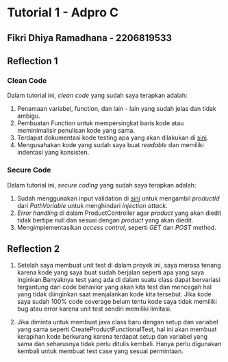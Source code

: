 # Tutorial 1 - Adpro C
## Fikri Dhiya Ramadhana - 2206819533

## Reflection 1
### Clean Code
Dalam tutorial ini, *clean code* yang sudah saya terapkan adalah: 
1. Penamaan variabel, function, dan lain - lain yang sudah jelas dan tidak ambigu.
2. Pembuatan Function untuk mempersingkat baris kode atau meminimalisir penulisan kode yang sama. 
3. Terdapat dokumentasi kode testing apa yang akan dilakukan di [sini](src/test/java/id/ac/ui/cs/advprog/eshop/repository/ProductRepositoryTest.java).
4. Mengusahakan kode yang sudah saya buat *readable* dan memiliki indentasi yang konsisten.

### Secure Code
Dalam tutorial ini, *secure coding* yang sudah saya terapkan adalah: 
1. Sudah menggunakan input validation di [sini](src/main/java/id/ac/ui/cs/advprog/eshop/controller/ProductController.java) untuk mengambil *productId* dari *PathVariable* untuk menghindari *injection attack*. 
2. *Error handling* di dalam ProductController agar *product* yang akan diedit tidak bertipe null dan sesuai dengan *product* yang akan diedit.
3. Mengimplementasikan *access control*, seperti *GET* dan *POST* method.

## Reflection 2
1. Setelah saya membuat unit test di dalam proyek ini, saya merasa tenang karena kode yang saya buat sudah berjalan seperti apa yang saya inginkan.Banyaknya test yang ada di dalam suatu class dapat bervariasi tergantung dari code behavior yang akan kita test dan mencegah hal yang tidak diinginkan saat menjalankan kode kita tersebut. Jika kode saya sudah 100% code coverage belum tentu kode saya tidak memiliki bug atau error karena unit test sendiri memiliki limitasi. 

2. Jika diminta untuk membuat java class baru dengan setup dan variabel yang sama seperti CreateProductFunctionalTest, hal ini akan membuat kerapihan kode berkurang karena terdapat setup dan variabel yang sama dan seharusnya tidak perlu ditulis kembali. Hanya perlu digunakan kembali untuk membuat test case yang sesuai permintaan.